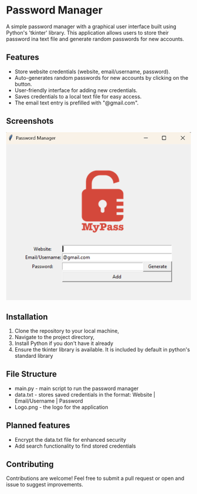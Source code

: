 # Password Manager

A simple password manager with a graphical user interface built using Python's 'tkinter' library. This application allows users to store their password ina text file and generate random passwords for new accounts.

## Features

- Store website credentials (website, email/username, password).
- Auto-generates random passwords for new accounts by clicking on the button.
- User-friendly interface for adding new credentials.
- Saves credentials to a local text file for easy access.
- The email text entry is prefilled with "@gmail.com".

## Screenshots
![img.png](img.png)

## Installation

1. Clone the repository to your local machine,
2. Navigate to the project directory,
3. Install Python if you don't have it already
4. Ensure the tkinter library is available. It is included by default in python's standard library

## File Structure

* main.py - main script to run the password manager
* data.txt - stores saved credentials in the format:
  Website | Email/Username | Password
* Logo.png - the logo for the application

## Planned features

* Encrypt the data.txt file for enhanced security
* Add search functionality to find stored credentials

## Contributing

Contributions are welcome! Feel free to submit a pull request or open and issue to suggest improvements.

